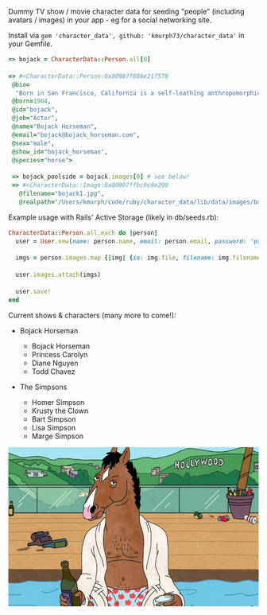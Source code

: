 Dummy TV show / movie character data for seeding "people" (including avatars / images) in your app - eg for a social networking site.

Install via `gem 'character_data', github: 'kmurph73/character_data'` in your Gemfile.

``` ruby
=> bojack = CharacterData::Person.all[0]

=> #<CharacterData::Person:0x00007f886e217570
 @bio=
  "Born in San Francisco, California is a self-loathing anthropomorphic alcoholic horse currently in his 50s. His acting career peaked when he starred in a successful family sitcom called Horsin' Around in the late 1980s and later The Bojack Horseman Show, an edgier, less successful sitcom which was cancelled in 2007 after just one season. Though he began as a young bright-eyed actor, he has since grown bitter, deeply depressed, and jaded towards Hollywoo and whom he has become post-fame. BoJack has been shown to be caring and insightful, but his insecurities, loneliness, and desperate need for approval often result in self-destructive actions that devastate those around him. Many of his issues stem from his childhood and issues with his unhappy parents, which the audience is shown through flashbacks. At the end of season 5, BoJack checks into rehab after he developed a drug addiction to prescription painkillers he was on which caused him to strangle his co-star when she tried to take them away from him.",
 @born=1964,
 @id="bojack",
 @job="Actor",
 @name="Bojack Horseman",
 @email="bojack@bojack_horseman.com",
 @sex="male",
 @show_id="bojack_horseman",
 @species="horse">

 => bojack_poolside = bojack.images[0] # see below!
 => #<CharacterData::Image:0x00007ffbc9c8e200 
   @filename="bojack1.jpg", 
   @realpath="/Users/kmurph/code/ruby/character_data/lib/data/images/bojack_horseman/bojack1.jpg">
```

Example usage with Rails' Active Storage (likely in db/seeds.rb):

``` ruby
CharacterData::Person.all.each do |person|
  user = User.new(name: person.name, email: person.email, password: 'password')

  imgs = person.images.map {|img| {io: img.file, filename: img.filename}}

  user.images.attach(imgs)

  user.save!
end
```

Current shows & characters (many more to come!): 
* Bojack Horseman
  * Bojack Horseman
  * Princess Carolyn
  * Diane Nguyen
  * Todd Chavez
  
* The Simpsons
  * Homer Simpson
  * Krusty the Clown
  * Bart Simpson
  * Lisa Simpson
  * Marge Simpson

![bojack](https://raw.githubusercontent.com/kmurph73/character_data/master/lib/data/images/bojack_horseman/bojack1.jpg)
